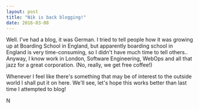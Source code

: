```yaml
---
layout: post
title: "Nik is back blogging!"
date: 2016-03-08
---
```


Well. I've had a blog, it was German. I tried to tell people how it was growing up at Boarding School in England, but apparently boarding school in England is very time-consuming, so I didn't have much time to tell others.. Anyway, I know work in London, Software Engineering, WebOps and all that jazz for a great corporation. (No, really, we get free coffee!)

Whenever I feel like there's something that may be of interest to the outside world I shall put it on here. We'll see, let's hope this works better than last time I attempted to blog!

N

